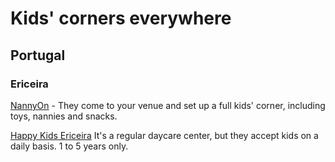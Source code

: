 # Kids' corners everywhere

## Portugal

### Ericeira

[NannyOn](https://www.facebook.com/Nannyon-1499484603694729/) - They come to your venue and set up a full kids' corner, including toys, nannies and snacks.

[Happy Kids Ericeira](https://www.happy-kids-ericeira.com/) It's a regular daycare center, but they accept kids on a daily basis. 1 to 5 years only.
